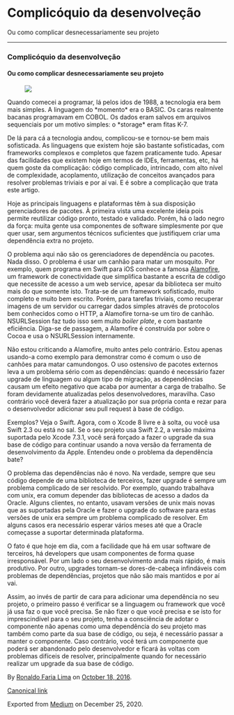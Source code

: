 Complicóquio da desenvolveção
=============================

Ou como complicar desnecessariamente seu projeto

------------------------------------------------------------------------

### Complicóquio da desenvolveção

#### Ou como complicar desnecessariamente seu projeto

<figure>
<img src="https://cdn-images-1.medium.com/max/800/1*6ZVJuYVMTKs4Spoma6gObQ.jpeg" class="graf-image" />
</figure>Quando comecei a programar, lá pelos idos de 1988, a tecnologia
era bem mais simples. A linguagem do *momento* era o BASIC. Os caras
realmente bacanas programavam em COBOL. Os dados eram salvos em arquivos
sequenciais por um motivo simples: o *storage* eram fitas K-7.

De lá para cá a tecnologia andou, complicou-se e tornou-se bem mais
sofisticada. As linguagens que existem hoje são bastante sofisticadas,
com frameworks complexos e completos que fazem praticamente tudo. Apesar
das facilidades que existem hoje em termos de IDEs, ferramentas, etc, há
quem goste da complicação: código complicado, intrincado, com alto nível
de complexidade, acoplamento, utilização de conceitos avançados para
resolver problemas triviais e por aí vai. E é sobre a complicação que
trata este artigo.

Hoje as principais linguagens e plataformas têm à sua disposição
gerenciadores de pacotes. À primeira vista uma excelente ideia pois
permite reutilizar código pronto, testado e validado. Porém, há o lado
negro da força: muita gente usa componentes de software simplesmente por
que quer usar, sem argumentos técnicos suficientes que justifiquem criar
uma dependência extra no projeto.

O problema aqui não são os gerenciadores de dependência ou pacotes. Nada
disso. O problema é usar um canhão para matar um mosquito. Por exemplo,
quem programa em Swift para iOS conhece a famosa
<a href="https://github.com/Alamofire/Alamofire" class="markup--anchor markup--p-anchor">Alamofire</a>,
um framework de conectividade que simplifica bastante a escrita de
código que necessite de acesso a um web service, apesar da biblioteca
ser muito mais do que somente isto. Trata-se de um framework
sofisticado, muito completo e muito bem escrito. Porém, para tarefas
triviais, como recuperar imagens de um servidor ou carregar dados
simples através de protocolos bem conhecidos como o HTTP, a Alamofire
torna-se um tiro de canhão. NSURLSession faz tudo isso sem muito *boiler
plate*, e com bastante eficiência. Diga-se de passagem, a Alamofire é
construída por sobre o Cocoa e usa o NSURLSession internamente.

Não estou criticando a Alamofire, muito antes pelo contrário. Estou
apenas usando-a como exemplo para demonstrar como é comum o uso de
canhões para matar camundongos. O uso ostensivo de pacotes externos leva
a um problema sério com as dependências: quando é necessário fazer
upgrade de linguagem ou algum tipo de migração, as dependências causam
um efeito negativo que acaba por aumentar a carga de trabalho. Se foram
devidamente atualizadas pelos desenvolvedores, maravilha. Caso contrário
você deverá fazer a atualização por sua própria conta e rezar para o
desenvolvedor adicionar seu pull request à base de código.

Exemplos? Veja o Swift. Agora, com o Xcode 8 livre e à solta, ou você
usa Swift 2.3 ou está no sal. Se o seu projeto usa Swift 2.2, a versão
máxima suportada pelo Xcode 7.3.1, você será forçado a fazer o upgrade
da sua base de código para continuar usando a nova versão da ferramenta
de desenvolvimento da Apple. Entendeu onde o problema da dependência
bate?

O problema das dependências não é novo. Na verdade, sempre que seu
código depende de uma biblioteca de terceiros, fazer upgrade é sempre um
problema complicado de ser resolvido. Por exemplo, quando trabalhava com
unix, era comum depender das bibliotecas de acesso a dados da Oracle.
Alguns clientes, no entanto, usavam versões de unix mais novas que as
suportadas pela Oracle e fazer o upgrade do software para estas versões
de unix era sempre um problema complicado de resolver. Em alguns casos
era necessário esperar vários meses até que a Oracle começasse a
suportar determinada plataforma.

O fato é que hoje em dia, com a facilidade que há em usar software de
terceiros, há developers que usam componentes de forma quase
irresponsável. Por um lado o seu desenvolvimento anda mais rápido, é
mais produtivo. Por outro, upgrades tornam-se dores-de-cabeça
infindáveis com problemas de dependências, projetos que não são mais
mantidos e por aí vai.

Assim, ao invés de partir de cara para adicionar uma dependência no seu
projeto, o primeiro passo é verificar se a linguagem ou framework que
você já usa faz o que você precisa. Se não fizer o que você precisa e se
isto for imprescindível para o seu projeto, tenha a consciência de
adotar o componente não apenas como uma dependência do seu projeto mas
também como parte da sua base de código, ou seja, é necessário passar a
manter o componente. Caso contrário, você terá um componente que poderá
ser abandonado pelo desenvolvedor e ficará às voltas com problemas
difíceis de resolver, principalmente quando for necessário realizar um
upgrade da sua base de código.

By
<a href="https://medium.com/@ronaldolima" class="p-author h-card">Ronaldo Faria Lima</a>
on [October 18, 2016](https://medium.com/p/71f3de024ed0).

<a href="https://medium.com/@ronaldolima/complic%C3%B3quio-da-desenvolve%C3%A7%C3%A3o-71f3de024ed0" class="p-canonical">Canonical link</a>

Exported from [Medium](https://medium.com) on December 25, 2020.
